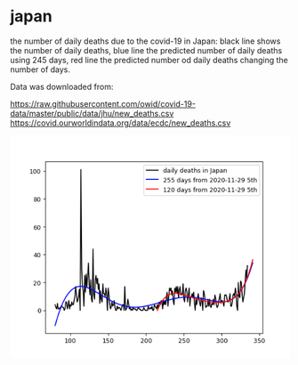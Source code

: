 # japan

the number of daily deaths due to the covid-19 in Japan:
black line shows the number of daily deaths, blue line the predicted number of daily deaths using 245 days, red line the predicted number od daily deaths changing the number of days.

Data was downloaded from: 

https://raw.githubusercontent.com/owid/covid-19-data/master/public/data/jhu/new_deaths.csv
https://covid.ourworldindata.org/data/ecdc/new_deaths.csv

<img src='japan.gif' height=400 width=600>
